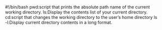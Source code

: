#!/bin/bash
pwd:script that prints the absolute path name of the current working directory.
ls:Display the contents list of your current directory.
cd:script that changes the working directory to the user’s home directory
ls -l:Display current directory contents in a long format.
